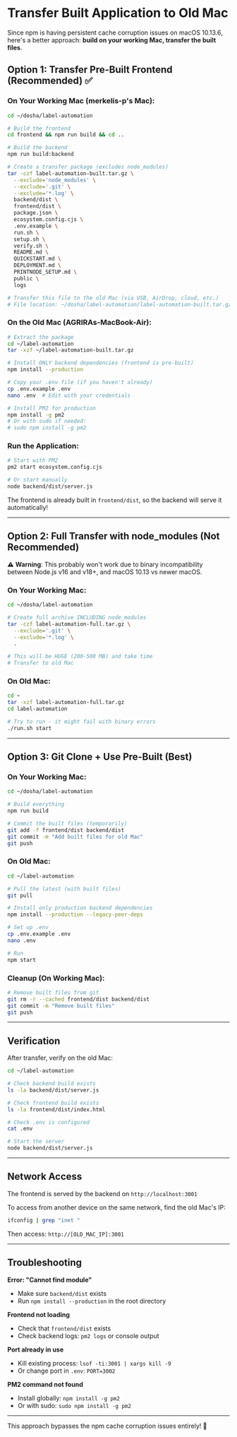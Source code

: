 # Transfer Built Application to Old Mac

Since npm is having persistent cache corruption issues on macOS 10.13.6, here's a better approach: **build on your working Mac, transfer the built files**.

## Option 1: Transfer Pre-Built Frontend (Recommended) ✅

### On Your Working Mac (merkelis-p's Mac):

```bash
cd ~/dosha/label-automation

# Build the frontend
cd frontend && npm run build && cd ..

# Build the backend
npm run build:backend

# Create a transfer package (excludes node_modules)
tar -czf label-automation-built.tar.gz \
  --exclude='node_modules' \
  --exclude='.git' \
  --exclude='*.log' \
  backend/dist \
  frontend/dist \
  package.json \
  ecosystem.config.cjs \
  .env.example \
  run.sh \
  setup.sh \
  verify.sh \
  README.md \
  QUICKSTART.md \
  DEPLOYMENT.md \
  PRINTNODE_SETUP.md \
  public \
  logs

# Transfer this file to the old Mac (via USB, AirDrop, cloud, etc.)
# File location: ~/dosha/label-automation/label-automation-built.tar.gz
```

### On the Old Mac (AGRIRAs-MacBook-Air):

```bash
# Extract the package
cd ~/label-automation
tar -xzf ~/label-automation-built.tar.gz

# Install ONLY backend dependencies (frontend is pre-built)
npm install --production

# Copy your .env file (if you haven't already)
cp .env.example .env
nano .env  # Edit with your credentials

# Install PM2 for production
npm install -g pm2
# Or with sudo if needed:
# sudo npm install -g pm2
```

### Run the Application:

```bash
# Start with PM2
pm2 start ecosystem.config.cjs

# Or start manually
node backend/dist/server.js
```

The frontend is already built in `frontend/dist`, so the backend will serve it automatically!

---

## Option 2: Full Transfer with node_modules (Not Recommended)

⚠️ **Warning**: This probably won't work due to binary incompatibility between Node.js v16 and v18+, and macOS 10.13 vs newer macOS.

### On Your Working Mac:

```bash
cd ~/dosha/label-automation

# Create full archive INCLUDING node_modules
tar -czf label-automation-full.tar.gz \
  --exclude='.git' \
  --exclude='*.log' \
  .

# This will be HUGE (200-500 MB) and take time
# Transfer to old Mac
```

### On Old Mac:

```bash
cd ~
tar -xzf label-automation-full.tar.gz
cd label-automation

# Try to run - it might fail with binary errors
./run.sh start
```

---

## Option 3: Git Clone + Use Pre-Built (Best)

### On Your Working Mac:

```bash
cd ~/dosha/label-automation

# Build everything
npm run build

# Commit the built files (temporarily)
git add -f frontend/dist backend/dist
git commit -m "Add built files for old Mac"
git push
```

### On Old Mac:

```bash
cd ~/label-automation

# Pull the latest (with built files)
git pull

# Install only production backend dependencies
npm install --production --legacy-peer-deps

# Set up .env
cp .env.example .env
nano .env

# Run
npm start
```

### Cleanup (On Working Mac):

```bash
# Remove built files from git
git rm -r --cached frontend/dist backend/dist
git commit -m "Remove built files"
git push
```

---

## Verification

After transfer, verify on the old Mac:

```bash
cd ~/label-automation

# Check backend build exists
ls -la backend/dist/server.js

# Check frontend build exists
ls -la frontend/dist/index.html

# Check .env is configured
cat .env

# Start the server
node backend/dist/server.js
```

---

## Network Access

The frontend is served by the backend on `http://localhost:3001`

To access from another device on the same network, find the old Mac's IP:

```bash
ifconfig | grep "inet "
```

Then access: `http://[OLD_MAC_IP]:3001`

---

## Troubleshooting

**Error: "Cannot find module"**
- Make sure `backend/dist` exists
- Run `npm install --production` in the root directory

**Frontend not loading**
- Check that `frontend/dist` exists
- Check backend logs: `pm2 logs` or console output

**Port already in use**
- Kill existing process: `lsof -ti:3001 | xargs kill -9`
- Or change port in `.env`: `PORT=3002`

**PM2 command not found**
- Install globally: `npm install -g pm2`
- Or with sudo: `sudo npm install -g pm2`

---

This approach bypasses the npm cache corruption issues entirely! 🎉
